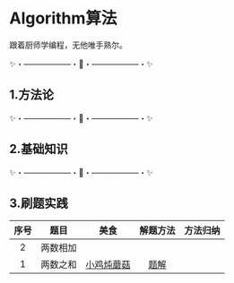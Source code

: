 # Algorithm算法
跟着厨师学编程，无他唯手熟尔。

✨・――――――・🌟・――――――・✨
## 1.方法论

✨・――――――・🌟・――――――・✨
## 2.基础知识

✨・――――――・🌟・――――――・✨
## 3.刷题实践
| 序号 | 题目     | 美食 | 解题方法 | 方法归纳 |
| :--: | -------- | ---- | :------: | :------: |
|  2   | 两数相加 |      |          |          |
|  1   | 两数之和 |  [小鸡炖蘑菇](https://leetcode.cn/problems/two-sum/description/) |   [题解](https://leetcode.cn/problems/two-sum/description/)       |          |

